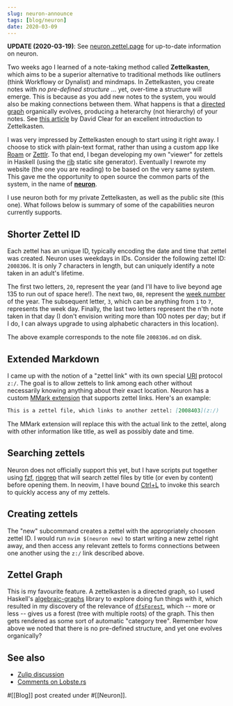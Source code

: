 ```yaml
---
slug: neuron-announce
tags: [blog/neuron]
date: 2020-03-09
---
```


**UPDATE \(2020-03-19\)**: See [neuron.zettel.page](https://neuron.zettel.page/) for up-to-date information on neuron.

Two weeks ago I learned of a note-taking method called **Zettelkasten**, which aims to be a superior alternative to traditional methods like outliners (think Workflowy or Dynalist) and mindmaps. In Zettelkasten, you create notes with *no pre-defined structure* ... yet, over-time a structure will emerge. This is because as you add new notes to the system, you would also be making connections between them. What happens is that a [directed graph](https://en.wikipedia.org/wiki/Directed_graph) organically evolves, producing a heterarchy (not hierarchy) of your notes. See [this article](https://writingcooperative.com/zettelkasten-how-one-german-scholar-was-so-freakishly-productive-997e4e0ca125) by David Clear for an excellent introduction to Zettelkasten.

I was very impressed by Zettelkasten enough to start using it right away. I choose to stick with plain-text format, rather than using a custom app like [Roam](https://roamresearch.com/) or [Zettlr](https://www.zettlr.com/). To that end, I began developing my own "viewer" for zettels in Haskell (using the [rib](https://github.com/srid/rib) static site generator). Eventually I rewrote my website (the one you are reading) to be based on the very same system. This gave me the opportunity to open source the common parts of the system, in the name of [**neuron**](https://github.com/srid/neuron).

I use neuron both for my private Zettelkasten, as well as the public site (this one). What follows below is summary of some of the capabilities neuron currently supports.

## Shorter Zettel ID

Each zettel has an unique ID, typically encoding the date and time that zettel was created. Neuron uses weekdays in IDs. Consider the following zettel ID: `2008306`. It is only 7 characters in length, but can uniquely identify a note taken in an adult's lifetime.

The first two letters, `20`, represent the year (and I'll have to live beyond age 135 to run out of space here!). The next two, `08`, represent the [week number](https://en.wikipedia.org/wiki/ISO_week_date) of the year. The subsequent letter, `3`, which can be anything from `1` to `7`, represents the week day. Finally, the last two letters represent the n'th note taken in that day (I don't envision writing more than 100 notes per day; but if I do, I can always upgrade to using alphabetic characters in this location).

The above example corresponds to the note file `2008306.md` on disk.

## Extended Markdown

I came up with the notion of a "zettel link" with its own special [URI](https://en.wikipedia.org/wiki/Uniform_Resource_Identifier) protocol `z:/`. The goal is to allow zettels to link among each other without necessarily knowing anything about their exact location. Neuron has a custom [MMark extension](https://hackage.haskell.org/package/mmark-ext) that supports zettel links. Here's an example:

```markdown
This is a zettel file, which links to another zettel: [2008403](z:/)
```

The MMark extension will replace this with the actual link to the zettel, along with other information like title, as well as possibly date and time.

## Searching zettels

Neuron does not officially support this yet, but I have scripts put together using [fzf](https://github.com/junegunn/fzf), [ripgrep](https://github.com/BurntSushi/ripgrep) that will search zettel files by title (or even by content) before opening them. In neovim, I have bound [Ctrl+L](kbd:) to invoke this search to quickly access any of my zettels.

## Creating zettels

The "new" subcommand creates a zettel with the appropriately choosen zettel ID. I would run `nvim $(neuron new)` to start writing a new zettel right away, and then access any relevant zettels to forms connections between one another using the `z:/` link described above.

## Zettel Graph

This is my favourite feature. A zettelkasten is a directed graph, so I used Haskell's [algebraic-graphs](https://github.com/snowleopard/alga) library to explore doing fun things with it, which resulted in my discovery of the relevance of [`dfsForest`](https://hackage.haskell.org/package/algebraic-graphs-0.5/docs/Algebra-Graph-AdjacencyMap-Algorithm.html#v:dfsForest), which -- more or less -- gives us a forest (tree with multiple roots) of the graph. This then gets rendered as some sort of automatic "category tree". Remember how above we noted that there is no pre-defined structure, and yet one evolves organically? 

## See also

* [Zulip discussion](https://funprog.srid.ca/general/zettelkasten.html)
* [Comments on Lobste.rs](https://lobste.rs/s/iuqcbo/announcing_neuron_zettelkasten_haskell)

#[[Blog]] post created under #[[Neuron]].